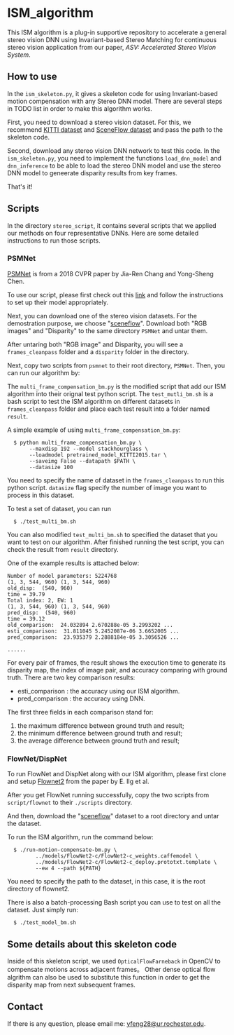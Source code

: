 # ISM_algorithm

This ISM algorithm is a plug-in supportive repository to accelerate a general stereo vision DNN using Invariant-based Stereo Matching for continuous stereo vision application from our paper, *ASV: Accelerated Stereo Vision System*.

## How to use

In the `ism_skeleton.py`, it gives a skeleton code for using Invariant-based motion compensation with any Stereo DNN model. There are several steps in TODO list in order to make this algorithm works.

First, you need to download a stereo vision dataset. For this, we recommend [KITTI dataset](http://www.cvlibs.net/datasets/kitti/eval_depth_all.php) and [SceneFlow dataset](https://lmb.informatik.uni-freiburg.de/resources/datasets/SceneFlowDatasets.en.html) and pass the path to the skeleton code.

Second, download any stereo vision DNN network to test this code. In the `ism_skeleton.py`, you need to implement the functions `load_dnn_model` and `dnn_inference` to be able to load the stereo DNN model and use the stereo DNN model to geneerate disparity results from key frames.

That's it!

## Scripts

In the directory `stereo_script`, it contains several scripts that we applied our methods on four representative DNNs. Here are some detailed instructions to run those scripts.

### PSMNet

[PSMNet](https://github.com/JiaRenChang/PSMNet) is from a 2018 CVPR paper by Jia-Ren Chang and Yong-Sheng Chen. 

To use our script, please first check out this [link](https://github.com/JiaRenChang/PSMNet) and follow the instructions to set up their model appropriately.

Next, you can download one of the stereo vision datasets. For the demostration purpose, we choose "[sceneflow](https://lmb.informatik.uni-freiburg.de/resources/datasets/SceneFlowDatasets.en.html)". Download both "RGB images" and "Disparity" to the same directory `PSMNet` and untar them.

After untaring both "RGB image" and Disparity, you will see a `frames_cleanpass` folder and a `disparity` folder in the directory.

Next, copy two scripts from `psmnet` to their root directory, `PSMNet`. Then, you can run our algorithm by:

The `multi_frame_compensation_bm.py` is the modified script that add our ISM algorithm into their orignal test python script. The `test_mutli_bm.sh` is a bash script to test the ISM algorithm on different datasets in `frames_cleanpass` folder and place each test result into a folder named `result`.

A simple example of using `multi_frame_compensation_bm.py`:
```
  $ python multi_frame_compensation_bm.py \
       --maxdisp 192 --model stackhourglass \
       --loadmodel pretrained_model_KITTI2015.tar \
       --saveimg False --datapath $PATH \
       --datasize 100

```

You need to specify the name of dataset in the `frames_cleanpass` to run this python script. `datasize` flag specify the number of image you want to process in this dataset.

To test a set of dataset, you can run
```
  $ ./test_multi_bm.sh
```

You can also modified `test_multi_bm.sh` to specified the dataset that you want to test on our algorithm. After finished running the test script, you can check the result from `result` directory.

One of the example results is attached below: 

```
Number of model parameters: 5224768
(1, 3, 544, 960) (1, 3, 544, 960)
old_disp:  (540, 960)
time = 39.79
Total index: 2, EW: 1
(1, 3, 544, 960) (1, 3, 544, 960)
pred_disp:  (540, 960)
time = 39.12
old_comparison:  24.032894 2.670288e-05 3.2993202 ...
esti_comparison:  31.811045 5.2452087e-06 3.6652005 ...
pred_comparison:  23.935379 2.2888184e-05 3.3056526 ...

......
```

For every pair of frames, the result shows the execution time to generate its disparity map, the index of image pair, and accuracy comparing with ground truth. There are two key comparison results:
 * esti_comparison : the accuracy using our ISM algorithm.
 * pred_comparison : the accuracy using DNN.
 
The first three fields in each comparison stand for:
  1. the maximum difference between ground truth and result;
  2. the minimum difference between ground truth and result;
  3. the average difference between ground truth and result;

### FlowNet/DispNet

To run FlowNet and DispNet along with our ISM algorithm, please first clone and setup [Flownet2](https://github.com/lmb-freiburg/flownet2) from the paper by E. Ilg et al. 

After you get FlowNet running successfully, copy the two scripts from `script/flownet` to their `./scripts` directory.

And then, download the "[sceneflow](https://lmb.informatik.uni-freiburg.de/resources/datasets/SceneFlowDatasets.en.html)" dataset to a root directory and untar the dataset.


To run the ISM algorithm, run the command below:

```
  $ ./run-motion-compensate-bm.py \
         ../models/FlowNet2-c/FlowNet2-c_weights.caffemodel \
         ../models/FlowNet2-c/FlowNet2-c_deploy.prototxt.template \
         --ew 4 --path ${PATH}

```
You need to specify the path to the dataset, in this case, it is the root directory of flownet2.

There is also a batch-processing Bash script you can use to test on all the dataset. Just simply run:
```
  $ ./test_model_bm.sh
```

## Some details about this skeleton code

Inside of this skeleton script, we used `OpticalFlowFarneback` in OpenCV to compensate motions across adjacent frames。 Other dense optical flow algrithm can also be used to substitute this function in order to get the disparity map from next subsequent frames.

## Contact

If there is any question, please email me: yfeng28@ur.rochester.edu.
